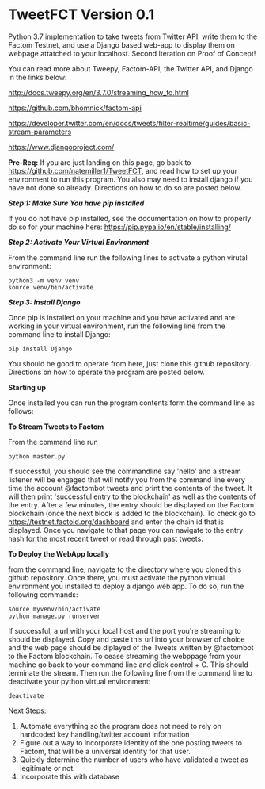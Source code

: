 # TweetFCT Version 0.1
Python 3.7 implementation to take tweets from Twitter API, write them to the Factom Testnet, and use a Django based web-app to display them on webpage attatched to your localhost. Second Iteration on Proof of Concept!

You can read more about Tweepy, Factom-API, the Twitter API, and Django in the links below:

http://docs.tweepy.org/en/3.7.0/streaming_how_to.html

https://github.com/bhomnick/factom-api

https://developer.twitter.com/en/docs/tweets/filter-realtime/guides/basic-stream-parameters

https://www.djangoproject.com/

**Pre-Req:** If you are just landing on this page, go back to https://github.com/natemiller1/TweetFCT, and read how to set up your environment to run this program. You also may need to install django if you have not done so already. Directions on how to do so are posted below.

***Step 1: Make Sure You have pip installed***

If you do not have pip installed, see the documentation on how to properly do so for your machine here: https://pip.pypa.io/en/stable/installing/

***Step 2: Activate Your Virtual Environment***

From the command line run the following lines to activate a python virutal environment:

```
python3 -m venv venv
source venv/bin/activate
```

***Step 3: Install Django***

Once pip is installed on your machine and you have activated and are working in your virtual environment, run the following line from the command line to install Django:

```
pip install Django
```

You should be good to operate from here, just clone this github repository. Directions on how to operate the program are posted below.

**Starting up** 

Once installed you can run the program contents form the command line as follows:

**To Stream Tweets to Factom**

From the command line run

```
python master.py
```

If successful, you should see the commandline say 'hello' and a stream listener will be engaged that will notify you from the command line every time the account @factombot tweets and print the contents of the tweet. It will then print 'successful entry to the blockchain' as well as the contents of the entry. After a few minutes, the entry should be displayed on the Factom blockchain (once the next block is added to the blockchain). To check go to https://testnet.factoid.org/dashboard and enter the chain id that is displayed. Once you navigate to that page you can navigate to the entry hash for the most recent tweet or read through past tweets.

**To Deploy the WebApp locally**

from the command line, navigate to the directory where you cloned this github repository. Once there, you must activate the python virtual environment you installed to deploy a django web app. To do so, run the following commands:

```
source myvenv/bin/activate
python manage.py runserver
```

If successful, a url with your local host and the port you're streaming to should be displayed. Copy and paste this url into your browser of choice and the web page should be diplayed of the Tweets written by @factombot to the Factom blockchain. To cease streaming the webppage from your machine go back to your command line and click control + C. This should terminate the stream. Then run the following line from the command line to deactivate your python virtual environment:

```
deactivate
```

Next Steps:
1. Automate everything so the program does not need to rely on hardcoded key handling/twitter account information
2. Figure out a way to incorporate identity of the one posting tweets to Factom, that will be a universal identity for that user.
3. Quickly determine the number of users who have validated a tweet as legitimate or not.
4. Incorporate this with database
